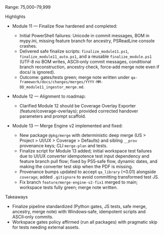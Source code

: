Range: 75,000–79,999

Highlights

- Module 11 — Finalize flow hardened and completed:
  - Initial PowerShell failures: Unicode in commit messages, BOM in mypy.ini, missing feature branch for ancestry, PSReadLine console crashes.
  - Delivered safe finalize scripts: `finalize_module11.ps1`, `finalize_module11_auto.ps1`, and a reusable `finalize_module.ps1` (UTF‑8 no BOM writes, ASCII‑only commit messages, conditional branch reconstruction, ancestry check, force‑add merge note even if docs/ is ignored).
  - Outcome: gates/tests green; merge note written under `qa-framework/docs/changes/merges/YYYY-MM-DD_module11_ingestor_merge.md`.

- Module 12 — Alignment to roadmap:
  - Clarified Module 12 should be Coverage Overlay Exporter (feature/coverage-overlays); provided corrected handover parameters and prompt scaffold.

- Module 13 — Merge Engine v2 implemented and fixed:
  - New package `@pkg/merge` with deterministic deep merge (US > Project > UI/UX > Coverage > Defaults) and sibling `__prov` provenance keys; CLI `merge-plan` and tests.
  - Finalize script for Module 13 added; initial workspace test failures due to UI/UX converter idempotence test input dependency and feature branch pull flow; fixed by PS5‑safe flow, dynamic dates, and making the converter test skip when the PDF is missing.
  - Provenance bumps updated to accept `qa_library` (+0.01) alongside `coverage`; added `.gitignore` to avoid committing transformed test JS.
  - Fix branch `feature/merge-engine-v2-fix1` merged to main; workspace tests fully green; merge note written.

Takeaways

- Finalize pipeline standardized (Python gates, JS tests, safe merge, ancestry, merge note) with Windows‑safe, idempotent scripts and ASCII‑only commits.
- Workspace gates policy affirmed (run all packages) with pragmatic skip for tests needing external assets.


